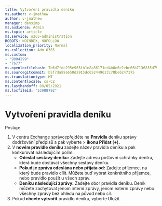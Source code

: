 ```yaml
---
title: Vytvoření pravidla deníku
ms.author: v-jmathew
author: v-jmathew
manager: dansimp
ms.audience: Admin
ms.topic: article
ms.service: o365-administration
ROBOTS: NOINDEX, NOFOLLOW
localization_priority: Normal
ms.collection: Adm_O365
ms.custom:
- "9004299"
- "7677"
ms.openlocfilehash: 7b6d7fde295e963fb1e8a86171ed4b0e6e2ebc66b7136835d75f5f8c1b19f9de
ms.sourcegitcommit: b5f7da89a650d2915dc652449623c78be6247175
ms.translationtype: MT
ms.contentlocale: cs-CZ
ms.lasthandoff: 08/05/2021
ms.locfileid: "53988792"
---
```

# <a name="create-a-journal-rule"></a>Vytvoření pravidla deníku

Postup:

1. V centru [Exchange správce](https://go.microsoft.com/fwlink/p/?linkid=2059104)přejděte na **Pravidla** deníku správy dodržování předpisů a pak vyberte  >   **ikonu Přidat (+).**
2. V **novém pravidle deníku** zadejte název pravidla deníku a pak konkurovat následujícím polím:  
    - **Odeslat sestavy deníku:** Zadejte adresu poštovní schránky deníku, která bude dostávat všechny sestavy deníku.  
    - **Pokud je zpráva odeslána nebo přijata od:** Zadejte příjemce, na který bude pravidlo cílit. Můžete buď vybrat konkrétního příjemce, nebo pravidlo použít u všech zpráv.  
    - **Deníku následující zprávy:** Zadejte obor pravidla deníku. Deník můžete zachytovat jenom interní zprávy, jenom externí zprávy nebo všechny zprávy bez ohledu na původ nebo cíl.
3. Pokud **chcete vytvořit** pravidlo deníku, vyberte Uložit.
